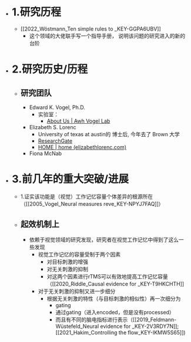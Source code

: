 - # 1.研究历程
	- [[2022_Wöstmann_Ten simple rules to _KEY-GGPA6UBV]]
		- 这个领域的大佬联手写一个指导手册， 说明该问题的研究进入的新的台阶
- # 2.研究历史/历程
	- ## 研究团队
		- Edward K. Vogel, Ph.D.
			- 实验室：
				- [About Us | Awh Vogel Lab](https://awhvogellab.com/)
		- Elizabeth S. Lorenc 
			- University of texas at austin的 博士后, 今年去了 Brown 大学
			- [ResearchGate](https://www.researchgate.net/profile/Elizabeth-Lorenc/research)
			- [HOME | home (elizabethlorenc.com)](https://www.elizabethlorenc.com/)
		- Fiona McNab
- # 3.前几年的重大突破/进展
	- 1.证实该功能是（视觉）工作记忆容量个体差异的根源所在（[[2005_Vogel_Neural measures reve_KEY-NPYJ7FAQ]]）
	- ## 起效机制上
		- 依赖于视觉领域的研究发现，研究者在视觉工作记忆中得到了这么一些发现
			- 视觉工作记忆的容量受制于两个因素
				- 对目标刺激的增强
				- 对无关刺激的抑制
				- 对这两个因素进行rTMS可以有效地提高工作记忆容量（[[2020_Riddle_Causal evidence for _KEY-T9HKCHTH]]
			- 对于无关刺激的抑制又进一步细分
				- 根据无关刺激的特性（与目标刺激的相似性）再一次细分为
					- gating
					- 通过gating（进入encoded，但是没有processed）
					- 而且有不同的脑电指标进行表示（[[2019_Feldmann-Wüstefeld_Neural evidence for _KEY-2V3RDY7N]];[[2021_Hakim_Controlling the flow_KEY-IKMW5S65]])